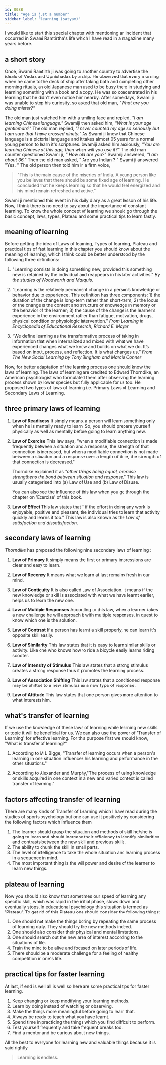 ```yaml
---
id: 008B
title: "Age is just a number"
sidebar_label: "learning (satyam)"
---
```


I would like to start this special chapter with mentioning an incident that occurred in Swami Ramtirtha's life which I have read in a magazine many years before.

## a short story

Once, Swami Ramtirth ji was going to another country to advertise the ideals of Vedas and Upnishadas by a ship. He observed that every morning when he came to the deck of ship after taking bath and completing other morning rituals, an old Japanese man used to be busy there in studying and learning something with a book and a copy. He was so concentrated in his learning that he didn't even notice him nearby. After some days, Swami ji was unable to stop his curiosity, so asked that old man, _"What are you doing mister?"_

The old man just watched him with a smiling face and replied, _"I am learning Chinese language."_ Swamiji then asked him, _"What is your age gentleman?"_
The old man replied, _"I never counted my age so seriously but I am sure that I have crossed ninety."_ As Swami ji knew that Chinese language is a pictorial language and it takes almost 05 years for a normal young person to learn it's scriptures. Swamiji asked him anxiously, _"You are learning Chinese at this age, then when will you use it?"_ The old man counter questioned Swami ji, _" How old are you?"_ Swamiji answered, _"I am about 36."_ Then the old man asked, " Are you Indian ? " Swami ji answered "Yes. " The old person then told him in a firm voice,

> "This is the main cause of the miseries of India. A young person like you believes that there should be some fixed age of learning. He concluded that he keeps learning so that he would feel energized and his mind remain refreshed and active."

Swami ji mentioned this event in his daily diary as a great lesson of his life.
Now, I think there is no need to say about the importance of constant learning. To know the whole concept of learning we should go through the basic concept, laws, types, Plateau and some practical tips to learn fastly.

## meaning of learning

Before getting the idea of Laws of learning, Types of learning, Plateau and practical tips of fast learning in this chapter you should know about the meaning of learning, which I think could be better understood by the following three definitions:

1.  "Learning consists in doing something new, provided this something new is retained by the individual and reappears in his later activities." _By the studies of Woodworth and Marquis._

1.  “Learning is the relatively permanent change in a person’s knowledge or behavior due to experience. This definition has three components: 1) the duration of the change is long-term rather than short-term; 2) the locus of the change is the content and structure of knowledge in memory or the behavior of the learner; 3) the cause of the change is the learner’s experience in the environment rather than fatigue, motivation, drugs, physical condition or physiologic intervention.”
    _From Learning in Encyclopedia of Educational Research, Richard E. Mayer_

1.  “We define learning as the transformative process of taking in information that when internalized and mixed with what we have experienced changes what we know and builds on what we do. It’s based on input, process, and reflection. It is what changes us.” _From The New Social Learning by Tony Bingham and Marcia Conner_

Now, for better adaptation of the learning process one should know the laws of learning. The laws of learning are credited to Edward Thorndike, an American psychologist who formulated them after observing the learning process shown by lower species but fully applicable for us too. He proposed two types of laws of learning i.e. Primary Laws of Learning and Secondary Laws of Learning.

## three primary laws of learning

1. **Law of Readiness** It simply means, a person will learn something only when he is mentally ready to learn. So, you should prepare yourself physically as well as mentally before going to learn anything new.

1. **Law of Exercise** This law says, "when a modifiable connection is made frequently between a situation and a response, the strength of that connection is increased, but when a modifiable connection is not made between a situation and a response over a length of time, the strength of that connection is decreased."

   Thorndike explained it as _"other things being equal, exercise strengthens the bond between situation and response."_
   This law is usually categorised into (a) Law of Use and (b) Law of Disuse.

   You can also see the influence of this law when you go through the chapter on 'Exercise' of this book.

1. **Law of Effect** This law states that " if the effort in doing any work is enjoyable, positive and pleasant, the individual tries to learn that activity quickly and learns it too."
   This law is also known as the _Law of satisfaction and dissatisfaction_.

## secondary laws of learning

_Thorndike_ has proposed the following nine secondary laws of learning :

1. **Law of Primacy** It simply means the first or primary impressions are clear and easy to learn.

1. **Law of Recency** It means what we learn at last remains fresh in our mind.

1. **Law of Contiguity** It is also called Law of Association. It means if the new knowledge or skill is associated with what we have learnt earlier, helps us to learn the new one.

1. **Law of Multiple Responses** According to this law, when a learner takes a new challenge he will approach it with multiple responses, in quest to know which one is the solution.

1. **Law of Contrast** If a person has learnt a skill properly, he can learn it's opposite skill easily.

1. **Law of Similarity** This law states that it is easy to learn similar skills or activity. Like one who knows how to ride a bicycle easily learns riding scooter.

1. **Law of Intensity of Stimulus** This law states that a strong stimulus creates a strong response thus it promotes the learning process.

1. **Law of Association Shifting** This law states that a conditioned response may be shifted to a new stimulus as a new type of response.
1. **Law of Attitude** This law states that one person gives more attention to what interests him.

## what's transfer of learning

If we use the knowledge of these laws of learning while learning new skills or topic it will be beneficial for us. We can also use the power of 'Transfer of Learning' for effective learning. For this purpose first we should know, "What is transfer of learning?"

1. According to M L Bigge, "Transfer of learning occurs when a person's learning in one situation influences his learning and performance in the other situations."

1. According to Alexander and Murphy,"The process of using knowledge or skills acquired in one context in a new and varied context is called transfer of learning."

## factors affecting transfer of learning

There are many kinds of Transfer of Learning which I have read during the studies of sports psychology but one can use it positively by considering the following factors which influence them

1. The learner should grasp the situation and methods of skill he/she is going to learn and should increase their efficiency to identify similarities and contrasts between the new skill and previous skills.
1. The ability to chunk the skill in small parts.
1. The level of intelligence to take the whole situation and learning process in a sequence in mind.
1. The most important thing is the will power and desire of the learner to learn new things.

## plateau of learning

Now you should also know that sometimes our speed of learning any specific skill, which was rapid in the initial phase, slows down and eventually stops. In educational psychology this situation is termed as 'Plateau'. To get rid of this Plateau one should consider the following things:

1. One should not make the things boring by repeating the same process of learning daily. They should try the new methods indeed.
1. One should also consider their physical and mental limitations.
1. One should search out the new area of interest according to the situations of life.
1. Train the mind to be alive and focused on later periods of life.
1. There should be a moderate challenge for a feeling of healthy competition in one's life.

## practical tips for faster learning

At last, if end is well all is well so here are some practical tips for faster learning.

1. Keep changing or keep modifying your learning methods.
1. Learn by doing instead of watching or observing.
1. Make the things more meaningful before going to learn that.
1. Always be ready to teach what you have learnt.
1. Spend time in practicing the things which you find difficult to perform.
1. Test yourself frequently and take frequent breaks too.
1. Find a mentor and be curious about new things.

All the best to everyone for learning new and valuable things because it is said rightly

> Learning is endless.
